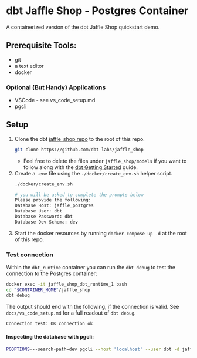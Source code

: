 # dbt Jaffle Shop - Postgres Container

A containerized version of the dbt Jaffle Shop quickstart demo.

## Prerequisite Tools:
* git
* a text editor
* docker

### Optional (But Handy) Applications
* VSCode - see vs_code_setup.md
* [pgcli](https://www.pgcli.com/)

## Setup
1. Clone the dbt [jaffle_shop repo](https://github.com/dbt-labs/jaffle_shop) to the root of this repo.
    ```bash
    git clone https://github.com/dbt-labs/jaffle_shop
    ```
   * Feel free to delete the files under `jaffle_shop/models` if you want to follow along 
     with the [dbt Getting Started](https://docs.getdbt.com/tutorial/setting-up) guide.
2. Create a `.env` file using the `./docker/create_env.sh` helper script.
    ```bash
    ./docker/create_env.sh
    
    # you will be asked to complete the prompts below
    Please provide the following:
    Database Host: jaffle_postgres
    Database User: dbt
    Database Password: dbt
    Database Dev Schema: dev
    ```
3. Start the docker resources by running `docker-compose up -d` at the root of this repo.

### Test connection

Within the `dbt_runtime` container you can run the `dbt debug` to test the connection to the Postgres container:

```bash
docker exec -it jaffle_shop_dbt_runtime_1 bash
cd "$CONTAINER_HOME"/jaffle_shop
dbt debug
```

The output should end with the following, if the connection is valid.
See `docs/vs_code_setup.md` for a full readout of `dbt debug`.
```bash
Connection test: OK connection ok
```

#### Inspecting the database with pgcli:
```bash
PGOPTIONS=--search-path=dev pgcli --host 'localhost' --user dbt -d jaffle_shop -p 5433
```

